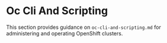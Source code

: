 # Oc Cli And Scripting

This section provides guidance on `oc-cli-and-scripting.md` for administering and operating OpenShift clusters.